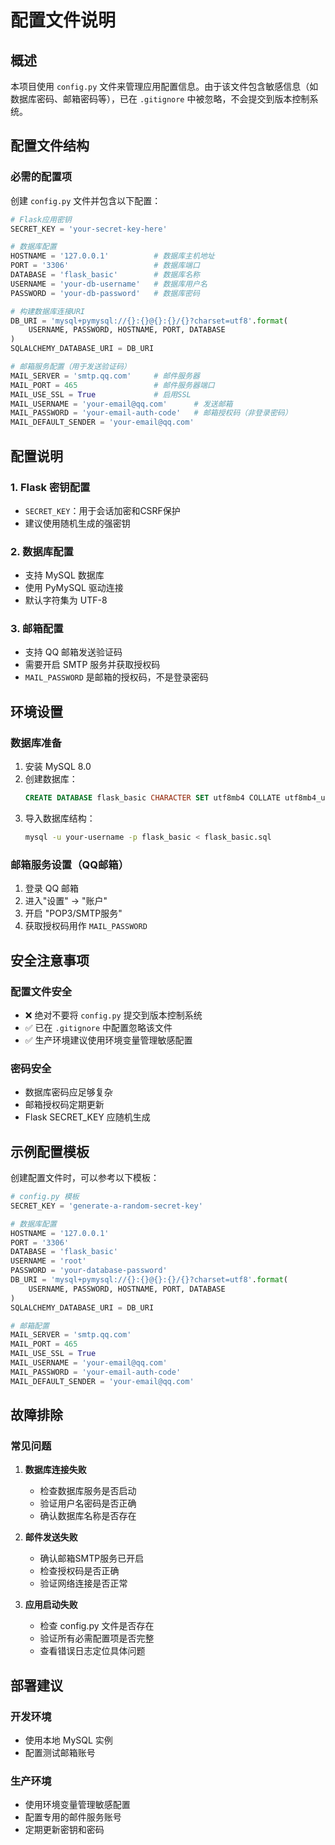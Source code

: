 # 配置文件说明

## 概述
本项目使用 `config.py` 文件来管理应用配置信息。由于该文件包含敏感信息（如数据库密码、邮箱密码等），已在 `.gitignore` 中被忽略，不会提交到版本控制系统。

## 配置文件结构

### 必需的配置项
创建 `config.py` 文件并包含以下配置：

```python
# Flask应用密钥
SECRET_KEY = 'your-secret-key-here'

# 数据库配置
HOSTNAME = '127.0.0.1'          # 数据库主机地址
PORT = '3306'                   # 数据库端口
DATABASE = 'flask_basic'        # 数据库名称
USERNAME = 'your-db-username'   # 数据库用户名
PASSWORD = 'your-db-password'   # 数据库密码

# 构建数据库连接URI
DB_URI = 'mysql+pymysql://{}:{}@{}:{}/{}?charset=utf8'.format(
    USERNAME, PASSWORD, HOSTNAME, PORT, DATABASE
)
SQLALCHEMY_DATABASE_URI = DB_URI

# 邮箱服务配置（用于发送验证码）
MAIL_SERVER = 'smtp.qq.com'     # 邮件服务器
MAIL_PORT = 465                 # 邮件服务器端口
MAIL_USE_SSL = True             # 启用SSL
MAIL_USERNAME = 'your-email@qq.com'      # 发送邮箱
MAIL_PASSWORD = 'your-email-auth-code'   # 邮箱授权码（非登录密码）
MAIL_DEFAULT_SENDER = 'your-email@qq.com'
```

## 配置说明

### 1. Flask 密钥配置
- `SECRET_KEY`：用于会话加密和CSRF保护
- 建议使用随机生成的强密钥

### 2. 数据库配置
- 支持 MySQL 数据库
- 使用 PyMySQL 驱动连接
- 默认字符集为 UTF-8

### 3. 邮箱配置
- 支持 QQ 邮箱发送验证码
- 需要开启 SMTP 服务并获取授权码
- `MAIL_PASSWORD` 是邮箱的授权码，不是登录密码

## 环境设置

### 数据库准备
1. 安装 MySQL 8.0
2. 创建数据库：
   ```sql
   CREATE DATABASE flask_basic CHARACTER SET utf8mb4 COLLATE utf8mb4_unicode_ci;
   ```
3. 导入数据库结构：
   ```bash
   mysql -u your-username -p flask_basic < flask_basic.sql
   ```

### 邮箱服务设置（QQ邮箱）
1. 登录 QQ 邮箱
2. 进入"设置" → "账户"
3. 开启 "POP3/SMTP服务"
4. 获取授权码用作 `MAIL_PASSWORD`

## 安全注意事项

### 配置文件安全
- ❌ 绝对不要将 `config.py` 提交到版本控制系统
- ✅ 已在 `.gitignore` 中配置忽略该文件
- ✅ 生产环境建议使用环境变量管理敏感配置

### 密码安全
- 数据库密码应足够复杂
- 邮箱授权码定期更新
- Flask SECRET_KEY 应随机生成

## 示例配置模板

创建配置文件时，可以参考以下模板：

```python
# config.py 模板
SECRET_KEY = 'generate-a-random-secret-key'

# 数据库配置
HOSTNAME = '127.0.0.1'
PORT = '3306'
DATABASE = 'flask_basic'
USERNAME = 'root'
PASSWORD = 'your-database-password'
DB_URI = 'mysql+pymysql://{}:{}@{}:{}/{}?charset=utf8'.format(
    USERNAME, PASSWORD, HOSTNAME, PORT, DATABASE
)
SQLALCHEMY_DATABASE_URI = DB_URI

# 邮箱配置
MAIL_SERVER = 'smtp.qq.com'
MAIL_PORT = 465
MAIL_USE_SSL = True
MAIL_USERNAME = 'your-email@qq.com'
MAIL_PASSWORD = 'your-email-auth-code'
MAIL_DEFAULT_SENDER = 'your-email@qq.com'
```

## 故障排除

### 常见问题
1. **数据库连接失败**
   - 检查数据库服务是否启动
   - 验证用户名密码是否正确
   - 确认数据库名称是否存在

2. **邮件发送失败**
   - 确认邮箱SMTP服务已开启
   - 检查授权码是否正确
   - 验证网络连接是否正常

3. **应用启动失败**
   - 检查 config.py 文件是否存在
   - 验证所有必需配置项是否完整
   - 查看错误日志定位具体问题

## 部署建议

### 开发环境
- 使用本地 MySQL 实例
- 配置测试邮箱账号

### 生产环境
- 使用环境变量管理敏感配置
- 配置专用的邮件服务账号
- 定期更新密钥和密码